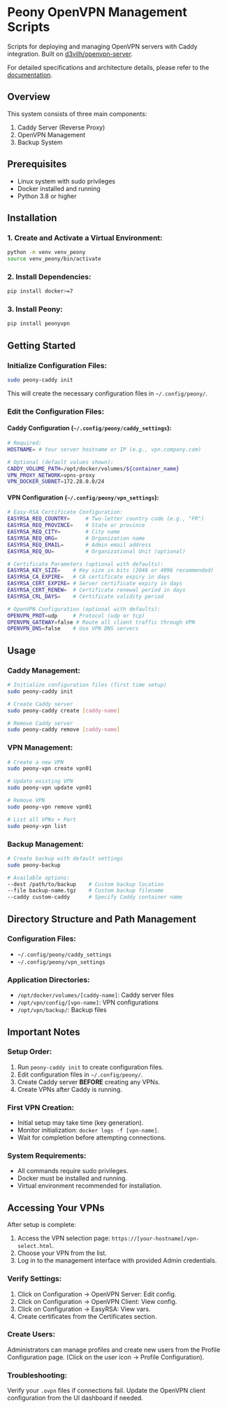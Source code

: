 # Peony OpenVPN Management Scripts

Scripts for deploying and managing OpenVPN servers with Caddy integration. Built on [d3vilh/openvpn-server](https://github.com/d3vilh/openvpn-server).

For detailed specifications and architecture details, please refer to the [documentation](https://docs.google.com/document/d/1sQOw4j7yWPoopRipE6pQS8Y7TJhqU4xim82za_FugUA/).

## Overview

This system consists of three main components:
1. Caddy Server (Reverse Proxy)
2. OpenVPN Management
3. Backup System

## Prerequisites
- Linux system with sudo privileges
- Docker installed and running
- Python 3.8 or higher

## Installation

### 1. Create and Activate a Virtual Environment:
```bash
python -m venv venv_peony
source venv_peony/bin/activate
```

### 2. Install Dependencies:
```bash
pip install docker>=7
```

### 3. Install Peony:
```bash
pip install peonyvpn
```

## Getting Started

### Initialize Configuration Files:
```bash
sudo peony-caddy init
```
This will create the necessary configuration files in `~/.config/peony/`.

### Edit the Configuration Files:

#### Caddy Configuration (`~/.config/peony/caddy_settings`):
```bash
# Required:
HOSTNAME= # Your server hostname or IP (e.g., vpn.company.com)

# Optional (default values shown):
CADDY_VOLUME_PATH=/opt/docker/volumes/${container_name}
VPN_PROXY_NETWORK=vpns-proxy
VPN_DOCKER_SUBNET=172.28.0.0/24
```

#### VPN Configuration (`~/.config/peony/vpn_settings`):
```bash
# Easy-RSA Certificate Configuration:
EASYRSA_REQ_COUNTRY=     # Two-letter country code (e.g., "FR")
EASYRSA_REQ_PROVINCE=    # State or province
EASYRSA_REQ_CITY=        # City name
EASYRSA_REQ_ORG=         # Organization name
EASYRSA_REQ_EMAIL=       # Admin email address
EASYRSA_REQ_OU=          # Organizational Unit (optional)

# Certificate Parameters (optional with defaults):
EASYRSA_KEY_SIZE=    # Key size in bits (2048 or 4096 recommended)
EASYRSA_CA_EXPIRE=   # CA certificate expiry in days
EASYRSA_CERT_EXPIRE= # Server certificate expiry in days
EASYRSA_CERT_RENEW=  # Certificate renewal period in days
EASYRSA_CRL_DAYS=    # Certificate validity period

# OpenVPN Configuration (optional with defaults):
OPENVPN_PROT=udp     # Protocol (udp or tcp)
OPENVPN_GATEWAY=false # Route all client traffic through VPN
OPENVPN_DNS=false    # Use VPN DNS servers
```

## Usage

### Caddy Management:
```bash
# Initialize configuration files (first time setup)
sudo peony-caddy init

# Create Caddy server
sudo peony-caddy create [caddy-name]

# Remove Caddy server
sudo peony-caddy remove [caddy-name]
```

### VPN Management:
```bash
# Create a new VPN
sudo peony-vpn create vpn01

# Update existing VPN
sudo peony-vpn update vpn01

# Remove VPN
sudo peony-vpn remove vpn01

# List all VPNs + Port
sudo peony-vpn list
```

### Backup Management:
```bash
# Create backup with default settings
sudo peony-backup

# Available options:
--dest /path/to/backup    # Custom backup location
--file backup-name.tgz    # Custom backup filename
--caddy custom-caddy      # Specify Caddy container name
```

## Directory Structure and Path Management

### Configuration Files:
- `~/.config/peony/caddy_settings`
- `~/.config/peony/vpn_settings`

### Application Directories:
- `/opt/docker/volumes/[caddy-name]`: Caddy server files
- `/opt/vpn/config/[vpn-name]`: VPN configurations
- `/opt/vpn/backup/`: Backup files

## Important Notes

### Setup Order:
1. Run `peony-caddy init` to create configuration files.
2. Edit configuration files in `~/.config/peony/`.
3. Create Caddy server **BEFORE** creating any VPNs.
4. Create VPNs after Caddy is running.

### First VPN Creation:
- Initial setup may take time (key generation).
- Monitor initialization: `docker logs -f [vpn-name]`.
- Wait for completion before attempting connections.

### System Requirements:
- All commands require sudo privileges.
- Docker must be installed and running.
- Virtual environment recommended for installation.

## Accessing Your VPNs

After setup is complete:
1. Access the VPN selection page: `https://[your-hostname]/vpn-select.html`.
2. Choose your VPN from the list.
3. Log in to the management interface with provided Admin credentials.

### Verify Settings:
1. Click on Configuration → OpenVPN Server: Edit config.
2. Click on Configuration → OpenVPN Client: View config.
3. Click on Configuration → EasyRSA: View vars.
4. Create certificates from the Certificates section.

### Create Users:
Administrators can manage profiles and create new users from the Profile Configuration page.
(Click on the user icon → Profile Configuration).

### Troubleshooting:
Verify your `.ovpn` files if connections fail. Update the OpenVPN client configuration from the UI dashboard if needed.